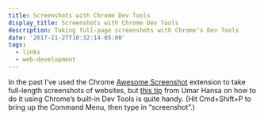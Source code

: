 ```yaml
---
title: Screenshots with Chrome Dev Tools
display_title: Screenshots with Chrome Dev Tools
description: Taking full-page screenshots with Chrome’s Dev Tools
date: '2017-11-27T10:32:14-05:00'
tags:
  - links
  - web-development
---
```


In the past I’ve used the Chrome [Awesome Screenshot](https://chrome.google.com/webstore/detail/awesome-screenshot-screen/nlipoenfbbikpbjkfpfillcgkoblgpmj) extension to take full-length screenshots of websites, but [this tip](https://umaar.com/dev-tips/151-screenshot-capture/) from Umar Hansa on how to do it using Chrome’s built-in Dev Tools is quite handy. (Hit Cmd+Shift+P to bring up the Command Menu, then type in “screenshot”.)
